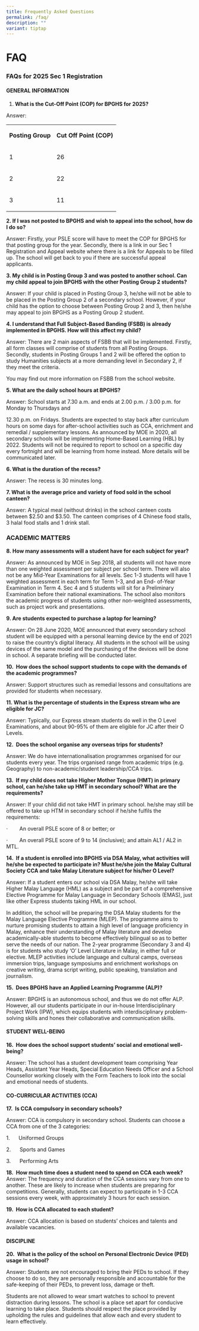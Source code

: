 ```yaml
---
title: Frequently Asked Questions
permalink: /faq/
description: ""
variant: tiptap
---
```

<h1>FAQ</h1>
<h3>FAQs for 2025 Sec 1 Registration</h3>
<h4><strong>GENERAL INFORMATION</strong></h4>
<ol data-tight="true" class="tight">
<li>
<p><strong>What is the Cut-Off Point (COP) for BPGHS for 2025?</strong>
</p>
</li>
</ol>
<p>Answer:</p>
<table style="minWidth: 50px">
<colgroup>
<col>
<col>
</colgroup>
<tbody>
<tr>
<td rowspan="1" colspan="1">
<p><strong>Posting Group</strong>
</p>
</td>
<td rowspan="1" colspan="1">
<p><strong>Cut Off Point (COP)</strong>
</p>
</td>
</tr>
<tr>
<td rowspan="1" colspan="1">
<p>1</p>
</td>
<td rowspan="1" colspan="1">
<p>26</p>
</td>
</tr>
<tr>
<td rowspan="1" colspan="1">
<p>2</p>
</td>
<td rowspan="1" colspan="1">
<p>22</p>
</td>
</tr>
<tr>
<td rowspan="1" colspan="1">
<p>3</p>
</td>
<td rowspan="1" colspan="1">
<p>11</p>
</td>
</tr>
</tbody>
</table>
<p></p>
<p><strong>2. If I was not posted to BPGHS and wish to appeal into the school, how do I do so? </strong>
</p>
<p>Answer: Firstly, your PSLE score will have to meet the COP for BPGHS for
that posting group for the year. Secondly, there is a link in our Sec 1
Registration and Appeal website where there is a link for Appeals to be
filled up. The school will get back to you if there are successful appeal
applicants.</p>
<p></p>
<p><strong>3. My child is in Posting Group 3 and was posted to another school. Can my child appeal to join BPGHS with the other Posting Group 2 students?</strong>
</p>
<p>Answer: If your child is placed in Posting Group 3, he/she will not be
able to be placed in the Posting Group 2 of a secondary school. However,
if your child has the option to choose between Posting Group 2 and 3, then
he/she may appeal to join BPGHS as a Posting Group 2 student.</p>
<p></p>
<p><strong>4. I understand that Full Subject-Based Banding (FSBB) is already implemented in BPGHS. How will this affect my child?</strong>
</p>
<p>Answer: There are 2 main aspects of FSBB that will be implemented. Firstly,
all form classes will comprise of students from all Posting Groups. Secondly,
students in Posting Groups 1 and 2 will be offered the option to study
Humanities subjects at a more demanding level in Secondary 2, if they meet
the criteria.</p>
<p>You may find out more information on FSBB from the school website.</p>
<p></p>
<p><strong>5. What are the daily school hours at BPGHS?</strong>
</p>
<p>Answer: School starts at 7.30 a.m. and ends at 2.00 p.m. / 3.00 p.m. for
Monday to Thursdays and</p>
<p>12.30 p.m. on Fridays. Students are expected to stay back after curriculum
hours on some days for after-school activities such as CCA, enrichment
and remedial / supplementary lessons. As announced by MOE in 2020, all
secondary schools will be implementing Home-Based Learning (HBL) by 2022.
Students will not be required to report to school on a specific day every
fortnight and will be learning from home instead. More details will be
communicated later.</p>
<p></p>
<p><strong>6. What is the duration of the recess?</strong>
</p>
<p>Answer: The recess is 30 minutes long.</p>
<p></p>
<p><strong>7. What is the average price and variety of food sold in the school canteen?</strong>
</p>
<p>Answer: A typical meal (without drinks) in the school canteen costs between
$2.50 and $3.50. The canteen comprises of 4 Chinese food stalls, 3 halal
food stalls and 1 drink stall.</p>
<h3>ACADEMIC MATTERS</h3>
<p><strong>8.&nbsp;How many assessments will a student have for each subject for year?</strong>
</p>
<p>Answer: As announced by MOE in Sep 2018, all students will not have more
than one weighted assessment per subject per school term. There will also
not be any Mid-Year Examinations for all levels. Sec 1-3 students will
have 1 weighted assessment in each term for Term 1-3, and an End- of-Year
Examination in Term 4. Sec 4 and 5 students will sit for a Preliminary
Examination before their national examinations. The school also monitors
the academic progress of students using other non-weighted assessments,
such as project work and presentations.</p>
<p></p>
<p><strong>9. Are students expected to purchase a laptop for learning?</strong>
</p>
<p>Answer: On 28 June 2020, MOE announced that every secondary school student
will be equipped with a personal learning device by the end of 2021 to
raise the country’s digital literacy. All students in the school will be
using devices of the same model and the purchasing of the devices will
be done in school. A separate briefing will be conducted later.</p>
<p></p>
<p><strong>10.&nbsp; How does the school support students to cope with the demands of the academic programmes?</strong>
</p>
<p>Answer: Support structures such as remedial lessons and consultations
are provided for students when necessary.</p>
<p></p>
<p><strong>11.&nbsp;What is the percentage of students in the Express stream who are eligible for JC?</strong>
</p>
<p>Answer: Typically, our Express stream students do well in the O Level
Examinations, and about 90-95% of them are eligible for JC after their
O Levels.</p>
<p></p>
<p><strong>12.&nbsp; Does the school organise any overseas trips for students?</strong>
</p>
<p>Answer: We do have internationalisation programmes organised for our students
every year. The trips organised range from academic trips (e.g. Geography)
to non-academic/student leadership/CCA trips.</p>
<p></p>
<p><strong>13.&nbsp; If my child does not take Higher Mother Tongue (HMT) in primary school, can he/she take up HMT in secondary school? What are the requirements?</strong>
</p>
<p>Answer: If your child did not take HMT in primary school. he/she may still
be offered to take up HTM in secondary school if he/she fulfils the requirements:</p>
<p>·&nbsp;&nbsp;&nbsp;&nbsp;&nbsp;&nbsp;&nbsp; An overall PSLE score of 8
or better; or</p>
<p>·&nbsp;&nbsp;&nbsp;&nbsp;&nbsp;&nbsp;&nbsp; An overall PSLE score of 9
to 14 (inclusive); and attain AL1 / AL2 in MTL.</p>
<p></p>
<p><strong>14.&nbsp; If a student is enrolled into BPGHS via DSA Malay, what activities will he/she be expected to participate in? Must he/she join the Malay Cultural Society CCA and take Malay Literature subject for his/her O Level?</strong>
</p>
<p>Answer: If a student enters our school via DSA Malay, he/she will take
Higher Malay Language (HML) as a subject and be part of a comprehensive
Elective Programme for Malay Language in Secondary Schools (EMAS), just
like other Express students taking HML in our school.</p>
<p>In addition, the school will be preparing the DSA Malay students for the
Malay Language Elective Programme (MLEP). The programme aims to nurture
promising students to attain a high level of language proficiency in Malay,
enhance their understanding of Malay literature and develop academically-able
students to become effectively bilingual so as to better serve the needs
of our nation. The 2-year programme (Secondary 3 and 4) is for students
who study ‘O’ Level Literature in Malay, in either full or elective. MLEP
activities include language and cultural camps, overseas immersion trips,
language symposiums and enrichment workshops on creative writing, drama
script writing, public speaking, translation and journalism.</p>
<p></p>
<p><strong>15.&nbsp; Does BPGHS have an Applied Learning Programme (ALP)?</strong>
</p>
<p>Answer: BPGHS is an autonomous school, and thus we do not offer ALP. However,
all our students participate in our in-house Interdisciplinary Project
Work (IPW), which equips students with interdisciplinary problem-solving
skills and hones their collaborative and communication skills.</p>
<h4>STUDENT WELL-BEING</h4>
<p><strong>16.&nbsp; How does the school support students’ social and emotional well-being?</strong>
</p>
<p>Answer: The school has a student development team comprising Year Heads,
Assistant Year Heads, Special Education Needs Officer and a School Counsellor
working closely with the Form Teachers to look into the social and emotional
needs of students.</p>
<h4>CO-CURRICULAR ACTIVITIES (CCA)</h4>
<p><strong>17.&nbsp; Is CCA compulsory in secondary schools?</strong>
</p>
<p>Answer: CCA is compulsory in secondary school. Students can choose a CCA
from one of the 3 categories:</p>
<p>1.&nbsp;&nbsp;&nbsp;&nbsp;&nbsp; Uniformed Groups</p>
<p>2.&nbsp;&nbsp;&nbsp;&nbsp;&nbsp; Sports and Games</p>
<p>3.&nbsp;&nbsp;&nbsp;&nbsp;&nbsp; Performing Arts</p>
<p></p>
<p><strong>18.&nbsp; How much time does a student need to spend on CCA each week?</strong>Answer:
The frequency and duration of the CCA sessions vary from one to another.
These are likely to increase when students are preparing for competitions.
Generally, students can expect to participate in 1-3 CCA sessions every
week, with approximately 3 hours for each session.</p>
<p></p>
<p><strong>19.&nbsp; How is CCA allocated to each student?</strong>
</p>
<p>Answer: CCA allocation is based on students’ choices and talents and available
vacancies.</p>
<h4>DISCIPLINE</h4>
<p><strong>20.&nbsp; What is the policy of the school on Personal Electronic Device (PED) usage in school?</strong>
</p>
<p>Answer: Students are not encouraged to bring their PEDs to school. If
they choose to do so, they are personally responsible and accountable for
the safe-keeping of their PEDs, to prevent loss, damage or theft.</p>
<p>Students are not allowed to wear smart watches to school to prevent distraction
during lessons. The school is a place set apart for conducive learning
to take place. Students should respect the place provided by upholding
the rules and guidelines that allow each and every student to learn effectively.</p>
<p></p>
